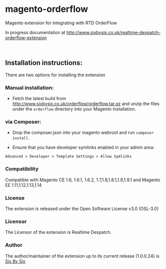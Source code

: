 # magento-orderflow
Magento extension for integrating with RTD OrderFlow 

In progress documentation at http://www.sixbysix.co.uk/realtime-despatch-orderflow-extension

<br />
<h2>Installation instructions:</h2>

There are two options for installing the extension 

<h3>Manual installation:</h3>

- Fetch the latest build from http://www.sixbysix.co.uk/orderflow/orderflow.tar.gz and unzip the files under the `orderflow` directory into your Magento installation.


<h3>via Composer:</h3>

- Drop the composer.json into your magento webroot and run `composer install`.

- Ensure that you have developer symlinks enabled in your admin area:

`Advanced > Developer > Template Settings > Allow Symlinks`


<h3>Compatibility</h3>

<p>Compatible with Magento CE 1.6, 1.6.1, 1.6.2, 1.7,1.8,1.8.1,1.9,1.9.1 and 
Magento EE 1.11,1.12,1.13,1.14</p>

<h3>License</h3>

<p>The extension is released under the Open Software License v3.0 (OSL-3.0)</p>

<h3>Licensor</h3>

<p>The Licensor of the extension is Realtime Despatch.</p>

<h3>Author</h3>

<p>The author/maintainer of the extension up to its current release (1.0.0.24) is <a href="http://www.sixbysix.co.uk">Six By Six</a></p>
